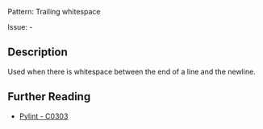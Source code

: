 Pattern: Trailing whitespace

Issue: -

## Description

Used when there is whitespace between the end of a line and the newline.

## Further Reading

* [Pylint - C0303](http://pylint-messages.wikidot.com/messages:c0303)